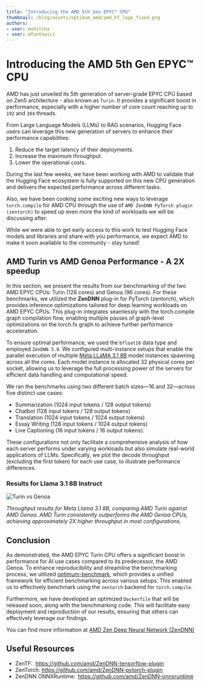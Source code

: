 ```yaml
---
title: "Introducing the AMD 5th Gen EPYC™ CPU"
thumbnail: /blog/assets/optimum_amd/amd_hf_logo_fixed.png
authors:
- user: mohitsha
- user: mfuntowicz
---
```


# Introducing the AMD 5th Gen EPYC™ CPU

AMD has just unveiled its 5th generation of server-grade EPYC CPU based on Zen5 architecture - also known as `Turin`. It provides a significant boost in performance, especially with a higher number of core count reaching up to `192` and `384` threads.

From Large Language Models (LLMs) to RAG scenarios, Hugging Face users can leverage this new generation of servers to enhance their performance capabilities: 
1. Reduce the target latency of their deployments.
2. Increase the maximum throughput.
3. Lower the operational costs.

During the last few weeks, we have been working with AMD to validate that the Hugging Face ecosystem is fully supported on this new CPU generation and delivers the expected performance across different tasks.

Also, we have been cooking some exciting new ways to leverage `torch.compile` for AMD CPU through the use of `AMD ZenDNN PyTorch plugin (zentorch)` to speed up even more the kind of workloads we will be discussing after.

While we were able to get early access to this work to test Hugging Face models and libraries and share with you performance, we expect AMD to make it soon available to the community - stay tuned!


## AMD Turin vs AMD Genoa Performance - A 2X speedup

In this section, we present the results from our benchmarking of the two AMD EPYC CPUs: Turin (128 cores) and Genoa (96 cores). For these benchmarks, we utilized the **ZenDNN** plug-in for PyTorch (zentorch), which provides inference optimizations tailored for deep learning workloads on AMD EPYC CPUs. This plug-in integrates seamlessly with the torch.compile graph compilation flow, enabling multiple passes of graph-level optimizations on the torch.fx graph to achieve further performance acceleration.

To ensure optimal performance, we used the `bfloat16` data type and employed `ZenDNN 5.0`. We configured multi-instance setups that enable the parallel execution of multiple [Meta LLaMA 3.1 8B](https://huggingface.co/meta-llama/Llama-3.1-8B-Instruct) model instances spawning across all the cores. Each model instance is allocated 32 physical cores per socket, allowing us to leverage the full processing power of the servers for efficient data handling and computational speed.

We ran the benchmarks  using two different batch sizes—16 and 32—across five distinct use cases: 
- Summarization (1024 input tokens / 128 output tokens)
- Chatbot (128 input tokens / 128 output tokens)
- Translation (1024 input tokens / 1024 output tokens)
- Essay Writing (128 input tokens / 1024 output tokens)
- Live Captioning (16 input tokens / 16 output tokens). 

These configurations not only facilitate a comprehensive analysis of how each server performs under varying workloads but also simulate real-world applications of LLMs. Specifically, we plot the decode throughput (excluding the first token) for each use case, to illustrate performance differences.

### Results for Llama 3.1 8B Instruct

![Turin vs Genoa](https://huggingface.co/datasets/huggingface/documentation-images/resolve/main/blog/hf-amd-turin/zentorch_bs_16_32_turin_vs_genoa.png)

_Throughput results for Meta Llama 3.1 8B, comparing AMD Turin against AMD Genoa. AMD Turin consistently outperforms the AMD Genoa CPUs, achieving approximately 2X higher throughput in most configurations._

## Conclusion

As demonstrated, the AMD EPYC Turin CPU offers a significant boost in performance for AI use cases compared to its predecessor, the AMD Genoa. To enhance reproducibility and streamline the benchmarking process, we utilized [optimum-benchmark](https://github.com/huggingface/optimum-benchmark), which provides a unified framework for efficient benchmarking across various setups. This enabled us to effectively benchmark using the `zentorch` backend for `torch.compile`.

Furthermore, we have developed an optimized `Dockerfile` that will be released soon, along with the benchmarking code. This will facilitate easy deployment and reproduction of our results, ensuring that others can effectively leverage our findings.

You can find more information at [AMD Zen Deep Neural Network (ZenDNN)](https://www.amd.com/en/developer/zendnn.html)

## Useful Resources

- ZenTF: ​ https://github.com/amd/ZenDNN-tensorflow-plugin​
- ZenTorch: ​https://github.com/amd/ZenDNN-pytorch-plugin ​
- ZenDNN ONNXRuntime:  https://github.com/amd/ZenDNN-onnxruntime
